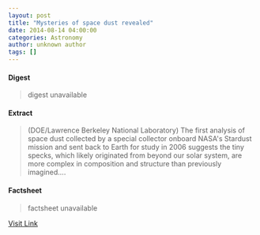```yaml
---
layout: post
title: "Mysteries of space dust revealed"
date: 2014-08-14 04:00:00
categories: Astronomy
author: unknown author
tags: []
---
```



#### Digest
>digest unavailable

#### Extract
>(DOE/Lawrence Berkeley National Laboratory) The first analysis of space dust collected by a special collector onboard NASA's Stardust mission and sent back to Earth for study in 2006 suggests the tiny specks, which likely originated from beyond our solar system, are more complex in composition and structure than previously imagined....

#### Factsheet
>factsheet unavailable

[Visit Link](http://www.eurekalert.org/pub_releases/2014-08/dbnl-mos081314.php)


